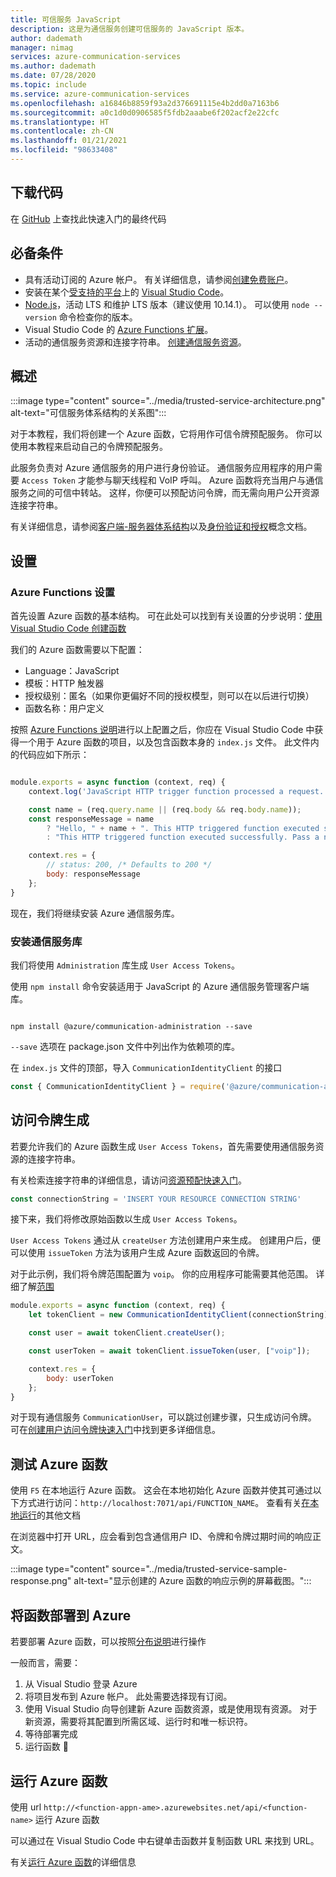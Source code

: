 ```yaml
---
title: 可信服务 JavaScript
description: 这是为通信服务创建可信服务的 JavaScript 版本。
author: dademath
manager: nimag
services: azure-communication-services
ms.author: dademath
ms.date: 07/28/2020
ms.topic: include
ms.service: azure-communication-services
ms.openlocfilehash: a16846b8859f93a2d376691115e4b2dd0a7163b6
ms.sourcegitcommit: a0c1d0d0906585f5fdb2aaabe6f202acf2e22cfc
ms.translationtype: HT
ms.contentlocale: zh-CN
ms.lasthandoff: 01/21/2021
ms.locfileid: "98633408"
---
```

## <a name="download-code"></a>下载代码

在 [GitHub](https://github.com/Azure-Samples/communication-services-javascript-quickstarts/tree/main/Trusted%20Authentication%20Service) 上查找此快速入门的最终代码

## <a name="prerequisites"></a>必备条件

- 具有活动订阅的 Azure 帐户。 有关详细信息，请参阅[创建免费账户](https://azure.microsoft.com/free/?WT.mc_id=A261C142F)。
- 安装在某个[受支持的平台](https://code.visualstudio.com/docs/supporting/requirements#_platforms)上的 [Visual Studio Code](https://code.visualstudio.com/)。
- [Node.js](https://nodejs.org/)，活动 LTS 和维护 LTS 版本（建议使用 10.14.1）。 可以使用 `node --version` 命令检查你的版本。 
- Visual Studio Code 的 [Azure Functions 扩展](https://marketplace.visualstudio.com/items?itemName=ms-azuretools.vscode-azurefunctions)。 
- 活动的通信服务资源和连接字符串。 [创建通信服务资源](../../quickstarts/create-communication-resource.md)。

## <a name="overview"></a>概述

:::image type="content" source="../media/trusted-service-architecture.png" alt-text="可信服务体系结构的关系图":::

对于本教程，我们将创建一个 Azure 函数，它将用作可信令牌预配服务。 你可以使用本教程来启动自己的令牌预配服务。

此服务负责对 Azure 通信服务的用户进行身份验证。 通信服务应用程序的用户需要 `Access Token` 才能参与聊天线程和 VoIP 呼叫。 Azure 函数将充当用户与通信服务之间的可信中转站。 这样，你便可以预配访问令牌，而无需向用户公开资源连接字符串。

有关详细信息，请参阅[客户端-服务器体系结构](../../concepts/client-and-server-architecture.md)以及[身份验证和授权](../../concepts/authentication.md)概念文档。

## <a name="setting-up"></a>设置

### <a name="azure-functions-set-up"></a>Azure Functions 设置

首先设置 Azure 函数的基本结构。 可在此处可以找到有关设置的分步说明：[使用 Visual Studio Code 创建函数](../../../azure-functions/create-first-function-vs-code-csharp.md?pivots=programming-language-javascript)

我们的 Azure 函数需要以下配置：

- Language：JavaScript
- 模板：HTTP 触发器
- 授权级别：匿名（如果你更偏好不同的授权模型，则可以在以后进行切换）
- 函数名称：用户定义

按照 [Azure Functions 说明](../../../azure-functions/create-first-function-vs-code-csharp.md?pivots=programming-language-javascript)进行以上配置之后，你应在 Visual Studio Code 中获得一个用于 Azure 函数的项目，以及包含函数本身的 `index.js` 文件。 此文件内的代码应如下所示：

```javascript

module.exports = async function (context, req) {
    context.log('JavaScript HTTP trigger function processed a request.');

    const name = (req.query.name || (req.body && req.body.name));
    const responseMessage = name
        ? "Hello, " + name + ". This HTTP triggered function executed successfully."
        : "This HTTP triggered function executed successfully. Pass a name in the query string or in the request body for a personalized response.";

    context.res = {
        // status: 200, /* Defaults to 200 */
        body: responseMessage
    };
}

```

现在，我们将继续安装 Azure 通信服务库。

### <a name="install-communication-services-libraries"></a>安装通信服务库

我们将使用 `Administration` 库生成 `User Access Tokens`。

使用 `npm install` 命令安装适用于 JavaScript 的 Azure 通信服务管理客户端库。

```console

npm install @azure/communication-administration --save

```

`--save` 选项在 package.json 文件中列出作为依赖项的库。

在 `index.js` 文件的顶部，导入 `CommunicationIdentityClient` 的接口

```javascript
const { CommunicationIdentityClient } = require('@azure/communication-administration');
```

## <a name="access-token-generation"></a>访问令牌生成

若要允许我们的 Azure 函数生成 `User Access Tokens`，首先需要使用通信服务资源的连接字符串。

有关检索连接字符串的详细信息，请访问[资源预配快速入门](../../quickstarts/create-communication-resource.md)。

``` javascript
const connectionString = 'INSERT YOUR RESOURCE CONNECTION STRING'
```

接下来，我们将修改原始函数以生成 `User Access Tokens`。 

`User Access Tokens` 通过从 `createUser` 方法创建用户来生成。 创建用户后，便可以使用 `issueToken` 方法为该用户生成 Azure 函数返回的令牌。

对于此示例，我们将令牌范围配置为 `voip`。 你的应用程序可能需要其他范围。 详细了解[范围](../../quickstarts/access-tokens.md)

```javascript
module.exports = async function (context, req) {
    let tokenClient = new CommunicationIdentityClient(connectionString);

    const user = await tokenClient.createUser();

    const userToken = await tokenClient.issueToken(user, ["voip"]);

    context.res = {
        body: userToken
    };
}
```

对于现有通信服务 `CommunicationUser`，可以跳过创建步骤，只生成访问令牌。 可在[创建用户访问令牌快速入门](../../quickstarts/access-tokens.md)中找到更多详细信息。

## <a name="test-the-azure-function"></a>测试 Azure 函数

使用 `F5` 在本地运行 Azure 函数。 这会在本地初始化 Azure 函数并使其可通过以下方式进行访问：`http://localhost:7071/api/FUNCTION_NAME`。 查看有关[在本地运行](../../../azure-functions/create-first-function-vs-code-csharp.md?pivots=programming-language-javascript#run-the-function-locally)的其他文档

在浏览器中打开 URL，应会看到包含通信用户 ID、令牌和令牌过期时间的响应正文。

:::image type="content" source="../media/trusted-service-sample-response.png" alt-text="显示创建的 Azure 函数的响应示例的屏幕截图。":::

## <a name="deploy-the-function-to-azure"></a>将函数部署到 Azure

若要部署 Azure 函数，可以按照[分布说明](../../../azure-functions/create-first-function-vs-code-csharp.md?pivots=programming-language-javascript#sign-in-to-azure)进行操作

一般而言，需要：
1. 从 Visual Studio 登录 Azure
2. 将项目发布到 Azure 帐户。 此处需要选择现有订阅。
3. 使用 Visual Studio 向导创建新 Azure 函数资源，或是使用现有资源。 对于新资源，需要将其配置到所需区域、运行时和唯一标识符。
4. 等待部署完成
5. 运行函数 🎉

## <a name="run-azure-function"></a>运行 Azure 函数

使用 url `http://<function-appn-ame>.azurewebsites.net/api/<function-name>` 运行 Azure 函数

可以通过在 Visual Studio Code 中右键单击函数并复制函数 URL 来找到 URL。

有关[运行 Azure 函数](../../../azure-functions/create-first-function-vs-code-csharp.md?pivots=programming-language-javascript#run-the-function-in-azure)的详细信息
